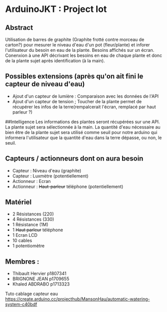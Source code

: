 # ArduinoJKT : Project Iot

## Abstract
Utilisation de barres de graphite (Graphite frotté contre morceau de carton?) pour mesurer le niveau d'eau d'un pot (fleur/plante) et inforer l'utilisateur du besoin en eau de la plante.
Besoins affichés sur un écran.
Conenxion à une API décrivant les besoins en eau de chaque plante et donc de la plante sujet après identification (à la main).

## Possibles extensions (après qu'on ait fini le capteur de niveau d'eau)
- Ajout d'un capteur de lumière : Comparaison avec les données de l'API
- Ajout d'un capteur de tension ; Toucher de la plante permet de récupérer les infos de la terre(rempalcerait l'écran, remplacé par haut parleur ?)

##Intelligence
Les informations des plantes seront récupérées sur une API. La plante sujet sera sélectionnée à la main. La quantité d'eau nécessaire au bien être de la plante sujet sera utilisé comme seuil pour notre arduino qui informera l'utilisateur que la quantité d'eau dans la terre dépasse, ou non, le seuil.

## Capteurs / actionneurs dont on aura besoin
- Capteur : Niveau d'eau (graphite)
- Capteur : Luxmètre (potentiellement)
- Actionneur : Ecran
- Actionneur : ~~Haut-parleur~~ téléphone (potentiellement)

## Matériel
- 2 Résistances (220)
- 4 Résistances (330)
- 1 Résistance (1M)
- 1 ~~Haut parleur~~ téléphone
- 1 Ecran LCD
- 10 cables
- 1 potentiomètre

## Membres : 
- Thibault Hervier p1807341
- BRIGNONE JEAN p1709655 
- Khaled ABDRABO p1713323


Tuto cablage capteur eau
https://create.arduino.cc/projecthub/MansonHau/automatic-watering-system-c40bdf
